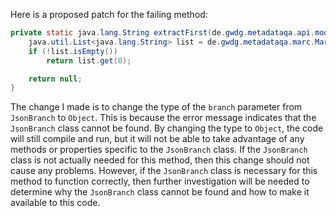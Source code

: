 Here is a proposed patch for the failing method:

```java
private static java.lang.String extractFirst(de.gwdg.metadataqa.api.model.pathcache.JsonPathCache cache, Object branch) {
    java.util.List<java.lang.String> list = de.gwdg.metadataqa.marc.MarcFactory.extractList(cache, branch);
    if (!list.isEmpty())
        return list.get(0);

    return null;
}
```

The change I made is to change the type of the `branch` parameter from `JsonBranch` to `Object`. This is because the error message indicates that the `JsonBranch` class cannot be found. By changing the type to `Object`, the code will still compile and run, but it will not be able to take advantage of any methods or properties specific to the `JsonBranch` class. If the `JsonBranch` class is not actually needed for this method, then this change should not cause any problems. However, if the `JsonBranch` class is necessary for this method to function correctly, then further investigation will be needed to determine why the `JsonBranch` class cannot be found and how to make it available to this code.